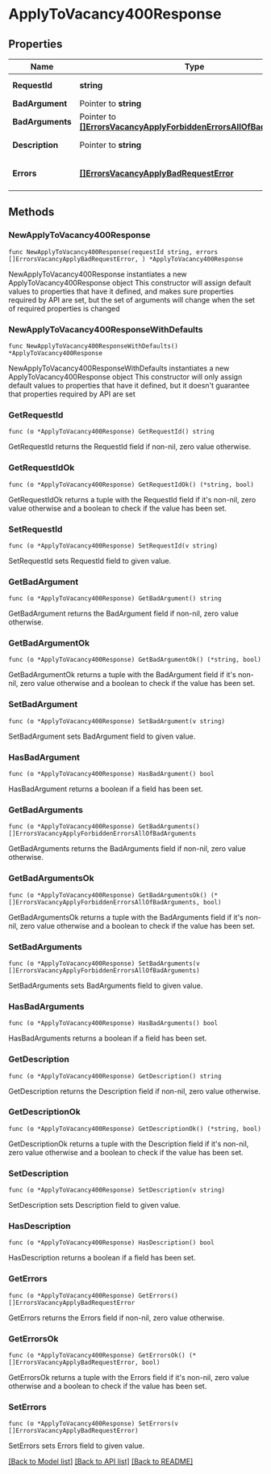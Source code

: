 # ApplyToVacancy400Response

## Properties

Name | Type | Description | Notes
------------ | ------------- | ------------- | -------------
**RequestId** | **string** | Идентификатор запроса | 
**BadArgument** | Pointer to **string** |  | [optional] 
**BadArguments** | Pointer to [**[]ErrorsVacancyApplyForbiddenErrorsAllOfBadArguments**](ErrorsVacancyApplyForbiddenErrorsAllOfBadArguments.md) |  | [optional] 
**Description** | Pointer to **string** | Описание ошибки | [optional] 
**Errors** | [**[]ErrorsVacancyApplyBadRequestError**](ErrorsVacancyApplyBadRequestError.md) | Массив с данными ошибок | 

## Methods

### NewApplyToVacancy400Response

`func NewApplyToVacancy400Response(requestId string, errors []ErrorsVacancyApplyBadRequestError, ) *ApplyToVacancy400Response`

NewApplyToVacancy400Response instantiates a new ApplyToVacancy400Response object
This constructor will assign default values to properties that have it defined,
and makes sure properties required by API are set, but the set of arguments
will change when the set of required properties is changed

### NewApplyToVacancy400ResponseWithDefaults

`func NewApplyToVacancy400ResponseWithDefaults() *ApplyToVacancy400Response`

NewApplyToVacancy400ResponseWithDefaults instantiates a new ApplyToVacancy400Response object
This constructor will only assign default values to properties that have it defined,
but it doesn't guarantee that properties required by API are set

### GetRequestId

`func (o *ApplyToVacancy400Response) GetRequestId() string`

GetRequestId returns the RequestId field if non-nil, zero value otherwise.

### GetRequestIdOk

`func (o *ApplyToVacancy400Response) GetRequestIdOk() (*string, bool)`

GetRequestIdOk returns a tuple with the RequestId field if it's non-nil, zero value otherwise
and a boolean to check if the value has been set.

### SetRequestId

`func (o *ApplyToVacancy400Response) SetRequestId(v string)`

SetRequestId sets RequestId field to given value.


### GetBadArgument

`func (o *ApplyToVacancy400Response) GetBadArgument() string`

GetBadArgument returns the BadArgument field if non-nil, zero value otherwise.

### GetBadArgumentOk

`func (o *ApplyToVacancy400Response) GetBadArgumentOk() (*string, bool)`

GetBadArgumentOk returns a tuple with the BadArgument field if it's non-nil, zero value otherwise
and a boolean to check if the value has been set.

### SetBadArgument

`func (o *ApplyToVacancy400Response) SetBadArgument(v string)`

SetBadArgument sets BadArgument field to given value.

### HasBadArgument

`func (o *ApplyToVacancy400Response) HasBadArgument() bool`

HasBadArgument returns a boolean if a field has been set.

### GetBadArguments

`func (o *ApplyToVacancy400Response) GetBadArguments() []ErrorsVacancyApplyForbiddenErrorsAllOfBadArguments`

GetBadArguments returns the BadArguments field if non-nil, zero value otherwise.

### GetBadArgumentsOk

`func (o *ApplyToVacancy400Response) GetBadArgumentsOk() (*[]ErrorsVacancyApplyForbiddenErrorsAllOfBadArguments, bool)`

GetBadArgumentsOk returns a tuple with the BadArguments field if it's non-nil, zero value otherwise
and a boolean to check if the value has been set.

### SetBadArguments

`func (o *ApplyToVacancy400Response) SetBadArguments(v []ErrorsVacancyApplyForbiddenErrorsAllOfBadArguments)`

SetBadArguments sets BadArguments field to given value.

### HasBadArguments

`func (o *ApplyToVacancy400Response) HasBadArguments() bool`

HasBadArguments returns a boolean if a field has been set.

### GetDescription

`func (o *ApplyToVacancy400Response) GetDescription() string`

GetDescription returns the Description field if non-nil, zero value otherwise.

### GetDescriptionOk

`func (o *ApplyToVacancy400Response) GetDescriptionOk() (*string, bool)`

GetDescriptionOk returns a tuple with the Description field if it's non-nil, zero value otherwise
and a boolean to check if the value has been set.

### SetDescription

`func (o *ApplyToVacancy400Response) SetDescription(v string)`

SetDescription sets Description field to given value.

### HasDescription

`func (o *ApplyToVacancy400Response) HasDescription() bool`

HasDescription returns a boolean if a field has been set.

### GetErrors

`func (o *ApplyToVacancy400Response) GetErrors() []ErrorsVacancyApplyBadRequestError`

GetErrors returns the Errors field if non-nil, zero value otherwise.

### GetErrorsOk

`func (o *ApplyToVacancy400Response) GetErrorsOk() (*[]ErrorsVacancyApplyBadRequestError, bool)`

GetErrorsOk returns a tuple with the Errors field if it's non-nil, zero value otherwise
and a boolean to check if the value has been set.

### SetErrors

`func (o *ApplyToVacancy400Response) SetErrors(v []ErrorsVacancyApplyBadRequestError)`

SetErrors sets Errors field to given value.



[[Back to Model list]](../README.md#documentation-for-models) [[Back to API list]](../README.md#documentation-for-api-endpoints) [[Back to README]](../README.md)


